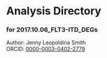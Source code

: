 # Analysis Directory 
### for 2017.10.06_FLT3-ITD_DEGs
Author: Jenny Leopoldina Smith<br>
ORCID: [0000-0003-0402-2779](https://orcid.org/0000-0003-0402-2779)
<br>
